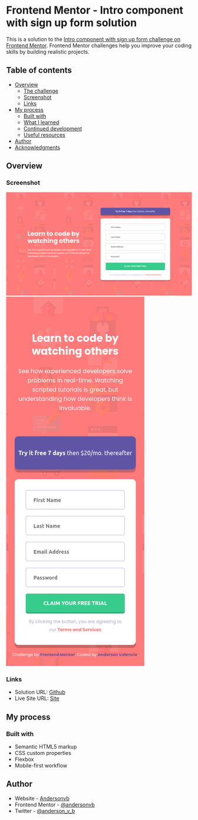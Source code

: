 # Frontend Mentor - Intro component with sign up form solution

This is a solution to the [Intro component with sign up form challenge on Frontend Mentor](https://www.frontendmentor.io/challenges/intro-component-with-signup-form-5cf91bd49edda32581d28fd1). Frontend Mentor challenges help you improve your coding skills by building realistic projects. 

## Table of contents

- [Overview](#overview)
  - [The challenge](#the-challenge)
  - [Screenshot](#screenshot)
  - [Links](#links)
- [My process](#my-process)
  - [Built with](#built-with)
  - [What I learned](#what-i-learned)
  - [Continued development](#continued-development)
  - [Useful resources](#useful-resources)
- [Author](#author)
- [Acknowledgments](#acknowledgments)

## Overview

### Screenshot

![](./images/desktop-screenshot.png)
![](./images/mobile-screenshot.png)


### Links

- Solution URL: [Github](https://github.com/Andersonvb/sign-up-component)
- Live Site URL: [Site](https://andersonvb.github.io/sign-up-component/)

## My process

### Built with

- Semantic HTML5 markup
- CSS custom properties
- Flexbox
- Mobile-first workflow


## Author

- Website - [Andersonvb](https://www.github.com/andersonvb)
- Frontend Mentor - [@andersonvb](https://www.frontendmentor.io/profile/andersonvb)
- Twitter - [@anderson_v_b](https://www.twitter.com/anderson_v_b)